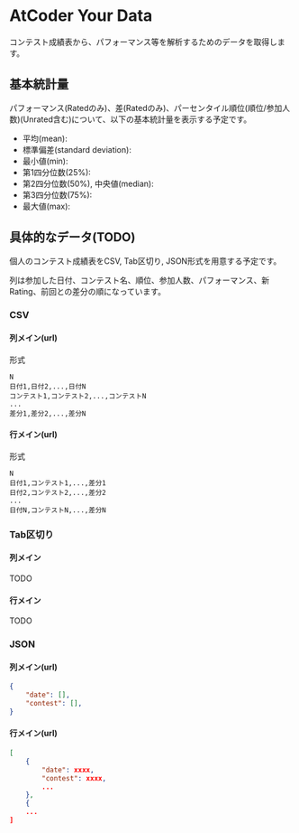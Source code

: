# AtCoder Your Data

コンテスト成績表から、パフォーマンス等を解析するためのデータを取得します。

## 基本統計量

パフォーマンス(Ratedのみ)、差(Ratedのみ)、パーセンタイル順位(順位/参加人数)(Unrated含む)について、以下の基本統計量を表示する予定です。

- 平均(mean):
- 標準偏差(standard deviation):
- 最小値(min):
- 第1四分位数(25%):
- 第2四分位数(50%), 中央値(median):
- 第3四分位数(75%):
- 最大値(max):

## 具体的なデータ(TODO)

個人のコンテスト成績表をCSV, Tab区切り, JSON形式を用意する予定です。

列は参加した日付、コンテスト名、順位、参加人数、パフォーマンス、新Rating、前回との差分の順になっています。

### CSV

#### 列メイン(url)

形式

```
N
日付1,日付2,...,日付N
コンテスト1,コンテスト2,...,コンテストN
...
差分1,差分2,...,差分N
```

#### 行メイン(url)

形式

```
N
日付1,コンテスト1,...,差分1
日付2,コンテスト2,...,差分2
...
日付N,コンテストN,...,差分N
```

### Tab区切り

#### 列メイン

TODO

#### 行メイン

TODO

### JSON

#### 列メイン(url)

```json
{
    "date": [],
    "contest": [],
}
```

#### 行メイン(url)

```json
[
    {
        "date": xxxx,
        "contest": xxxx,
        ...
    },
    {
    ...    
]
```
